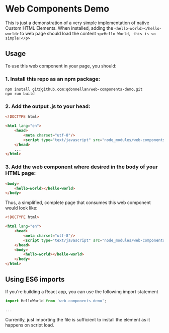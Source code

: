 # Web Components Demo
This is just a demonstration of a very simple implementation of native Custom HTML Elements. When installed, adding the `<hello-world></hello-world>` to web page should load the content `<p>Hello World, this is so simple!</p>`

## Usage
To use this web component in your page, you should:

### 1. Install this repo as an npm package:
```
npm install git@github.com:qdonnellan/web-components-demo.git
npm run build
```

### 2. Add the output .js to your head:

```html
<!DOCTYPE html>

<html lang="en">
    <head>
        <meta charset="utf-8"/>
        <script type="text/javascript" src="node_modules/web-components-demo/dist/index.js"></script>
    </head>
    ...
</html>
```

### 3. Add the web component where desired in the body of your HTML page:

```html
<body>
    <hello-world></hello-world>
</body>
```

Thus, a simplified, complete page that consumes this web component would look like:

```html
<!DOCTYPE html>

<html lang="en">
    <head>
        <meta charset="utf-8"/>
        <script type="text/javascript" src="node_modules/web-components-demo/dist/index.js"></script>
    </head>
    <body>
        <hello-world></hello-world>
    </body>
</html>
```

## Using ES6 imports
If you're building a React app, you can use the following import statement

```js
import HelloWorld from 'web-components-demo';

...
```

Currently, just importing the file is sufficient to install the <hellow-world> element as it happens on script load.
